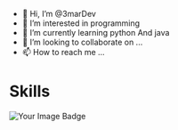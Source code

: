 - 👋 Hi, I’m  @3marDev
- 👀 I’m interested in programming
- 🌱 I’m currently learning python And java
- 💞️ I’m looking to collaborate on ...
- 📫 How to reach me ...

<!---
3marDev/3marDev is a ✨ special ✨ repository because its `README.md` (this file) appears on your GitHub profile.
You can click the Preview link to take a look at your changes.
--->

# Skills
   <img alt="Your Image Badge" src="https://tryhackme-badges.s3.amazonaws.com/3MDev.png"/>

